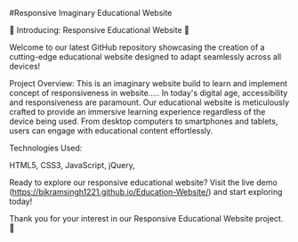 #Responsive Imaginary Educational Website

🌟 Introducing: Responsive Educational Website 🌟

Welcome to our latest GitHub repository showcasing the creation of a cutting-edge educational website designed to adapt seamlessly across all devices!

Project Overview:
This is an imaginary website build to learn and implement concept of responsiveness in website.....
In today's digital age, accessibility and responsiveness are paramount. Our educational website is meticulously crafted to provide an immersive learning experience regardless of the device being used. From desktop computers to smartphones and tablets, users can engage with educational content effortlessly.

Technologies Used:
  
HTML5, 
CSS3, 
JavaScript, 
jQuery, 

Ready to explore our responsive educational website? Visit the live demo (https://bikramsingh1221.github.io/Education-Website/) and start exploring today!


Thank you for your interest in our Responsive Educational Website project. 🚀
